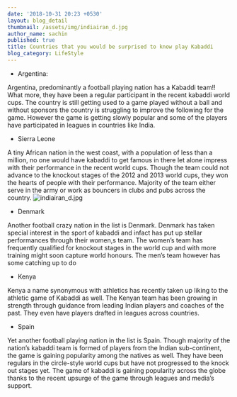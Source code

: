 ```yaml
---
date: '2018-10-31 20:23 +0530'
layout: blog_detail
thumbnail: /assets/img/indiairan_d.jpg
author_name: sachin
published: true
title: Countries that you would be surprised to know play Kabaddi
blog_category: LifeStyle
---
```

- Argentina:

Argentina, predominantly a football playing nation has a Kabaddi team!! What more, they have been a regular participant in the recent kabaddi world cups. 
The country is still getting used to a game played without a ball	and without sponsors the country is struggling to improve the following for the game. However the game is getting slowly popular and some of the players have participated in leagues in countries like India.

- Sierra Leone

A tiny African nation in the west coast, with a population of less than a million, no one would have kabaddi to get famous in there let alone impress with their performance in the recent world cups.
Though the team could not advance to the knockout stages of the 2012 and 2013 world cups, they won the hearts of people with their performance. Majority of the team either serve in the army or work as bouncers in clubs and pubs across the country.
![indiairan_d.jpg]({{site.baseurl}}/assets/img/indiairan_d.jpg)

- Denmark

Another football crazy nation in the list is Denmark. Denmark has taken special interest in the sport of kabaddi and infact has put up stellar performances through their women,s team. The women’s team has frequently qualified for knockout stages in the world cup and with more training might soon capture world honours. The men’s team however has some catching up to do

- Kenya

Kenya a name synonymous with athletics has recently taken up liking to the athletic game of Kabaddi as well. The Kenyan team has been growing in strength through guidance from leading Indian players and coaches of the past. They even have players drafted in leagues across countries.

- Spain

Yet another football playing nation in the list is Spain. Though majority of the nation’s kabaddi team is formed of players from the Indian sub-continent, the game is gaining popularity among the natives as well. They have been regulars in the circle-style world cups but have not progressed to the knock out stages yet. 
The game of kabaddi is gaining popularity across the globe thanks to the recent upsurge of the game through leagues and media’s support. 


